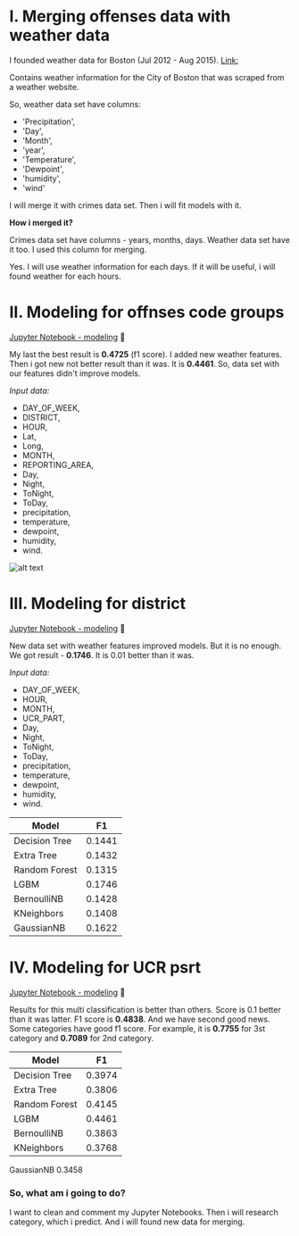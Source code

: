
# I. Merging offenses data with weather data


I founded weather data for Boston (Jul 2012 - Aug 2015). [Link:](https://www.kaggle.com/naveenpandianv/weather-data-boston-jul-2012-aug-2015)

Contains weather information for the City of Boston that was scraped from a weather website. 

So, weather data set have columns:
- 'Precipitation',
- 'Day',
- 'Month',
- 'year', 
- 'Temperature',
- 'Dewpoint',
- 'humidity', 
- 'wind'

I will merge it with crimes data set. Then i will fit models with it. 

**How i merged it?**

Crimes data set have columns - years, months, days. Weather data set have it too. I used this column for merging.

Yes. I will use weather information for each days. If it will be useful, i will found weather for each hours.

# II. Modeling for offnses code groups

[Jupyter Notebook - modeling](https://github.com/OleksandrKosovan/Boston-offenses-research-predict/blob/master/4-merge-modeling-with-weather/2-w-modeling-offense-code-group.ipynb) :link:

My last the best result is **0.4725** (f1 score). I added new weather features. Then i got new not better result than it was. It is **0.4461**. So, data set with our features didn't improve models.

*Input data:*
- DAY_OF_WEEK, 
- DISTRICT, 
- HOUR, 
- Lat, 
- Long, 
- MONTH, 
- REPORTING_AREA, 
- Day, 
- Night, 
- ToNight, 
- ToDay, 
- precipitation, 
- temperature, 
- dewpoint, 
- humidity, 
- wind.

![alt text](https://image.ibb.co/cPgUBz/offen.png)

# III. Modeling for district

[Jupyter Notebook - modeling](https://github.com/OleksandrKosovan/Boston-offenses-research-predict/blob/master/4-merge-modeling-with-weather/3-w-modeling-district.ipynb) :link:
 
New data set with weather features improved models. But it is no enough. We got result - **0.1746**. It is 0.01 better than it was. 

*Input data:* 
- DAY_OF_WEEK, 
- HOUR, 
- MONTH, 
- UCR_PART, 
- Day, 
- Night, 
- ToNight, 
- ToDay, 
- precipitation, 
- temperature, 
- dewpoint, 
- humidity, 
- wind.

Model |	F1
------|--------------
Decision Tree | 0.1441
Extra Tree | 0.1432
Random Forest | 0.1315
LGBM | 0.1746
BernoulliNB | 0.1428
KNeighbors | 0.1408
GaussianNB | 0.1622

# IV. Modeling for UCR psrt

[Jupyter Notebook - modeling](https://github.com/OleksandrKosovan/Boston-offenses-research-predict/blob/master/4-merge-modeling-with-weather/4-w-modeling-ucr-part.ipynb) :link:

Results for this multi classification is better than others. Score is 0.1 better than it was latter. F1 score is **0.4838**.
And we have second good news. Some categories have good f1 score. For example, it is **0.7755** for 3st category and **0.7089** for 2nd category.

Model |	F1
------|---------------
Decision Tree | 0.3974
Extra Tree | 0.3806
Random Forest | 0.4145
LGBM | 0.4461
BernoulliNB | 0.3863
KNeighbors | 0.3768
GaussianNB	0.3458


### So, what am i going to do?

I want to clean and comment my Jupyter Notebooks. Then i will research category, which i predict. And i will found new data for merging. 
